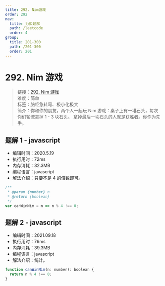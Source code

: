 ```yaml
---
title: 292. Nim游戏
order: 292
nav:
  title: 力扣题解
  path: /leetcode
  order: 4
group:
  title: 201-300
  path: /201-300
  order: 201
---
```


# 292. Nim 游戏

> 链接：[292. Nim 游戏](https://leetcode-cn.com/problems/nim-game/)  
> 难度：简单  
> 标签：脑经急转弯、极小化极大  
> 简介：你和你的朋友，两个人一起玩 Nim 游戏：桌子上有一堆石头，每次你们轮流拿掉 1 - 3 块石头。 拿掉最后一块石头的人就是获胜者。你作为先手。

## 题解 1 - javascript

- 编辑时间：2020.5.19
- 执行用时：72ms
- 内存消耗：32.3MB
- 编程语言：javascript
- 解法介绍：只要不是 4 的倍数即可。

```javascript
/**
 * @param {number} n
 * @return {boolean}
 */
var canWinNim = n => n % 4 !== 0;
```

## 题解 2 - javascript

- 编辑时间：2021.09.18
- 执行用时：76ms
- 内存消耗：39.3MB
- 编程语言：javascript
- 解法介绍：统计。

```javascript
function canWinNim(n: number): boolean {
  return n % 4 !== 0;
}
```
